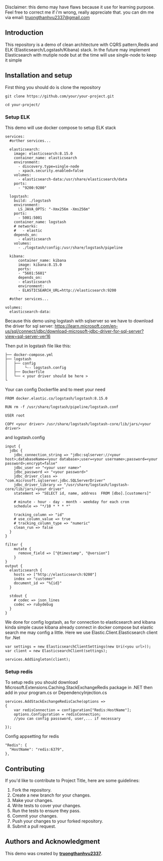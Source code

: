Disclaimer: this demo may have flaws because it use for learning purpose. Feel free to correct me if i'm wrong, really appreciate that. you can dm me via email: truongthanhvu2337@gmail.com 

## Introduction

This repository is a demo of clean architecture with CQRS pattern,Redis and ELK (Elasticsearch/Logstash/Kibana) stack. In the future may implement Elasticsearch with mutiple node but at the time will use single-node to keep it simple

## Installation and setup

First thing you should do is clone the repository

```shell
git clone https://github.com/your/your-project.git

cd your-project/
```
### Setup ELK

This demo will use docker compose to setup ELK stack
```shell
services:
  #orther services...

  elasticsearch:
    image: elasticsearch:8.15.0
    container_name: elasticsearch
    environment:
      - discovery.type=single-node
      - xpack.security.enabled=false
    volumes:
      - elasticsearch-data:/usr/share/elasticsearch/data
    ports:
      - "9200:9200"

  logstash:
    build: ./logstash
    environment:
      LS_JAVA_OPTS: "-Xmx256m -Xms256m"
    ports:
      - 5001:5001
    container_name: logstash
    # networks:
    #   - elastic
    depends_on:
      - elasticsearch
    volumes:
      - ./logstash/config:/usr/share/logstash/pipeline

  kibana:
      container_name: kibana
      image: kibana:8.15.0
      ports:
      - "5601:5601"
      depends_on:
      - elasticsearch
      environment:
      - ELASTICSEARCH_URL=http://elasticsearch:9200
      
  #other services...
      
volumes:
  elasticsearch-data:
```
Because this demo using logstash with sqlserver so we have to download the driver for sql server:
https://learn.microsoft.com/en-us/sql/connect/jdbc/download-microsoft-jdbc-driver-for-sql-server?view=sql-server-ver16

Then put in logstash file like this:
```shell
├── docker-compose.yml
├── logstash
│   ├── config
│   │    └-- logstash.config
│   ├── Dockerfile
│   └── < your driver should be here >
└ 
```
Your can config Dockerfile and to meet your need

```shell
FROM docker.elastic.co/logstash/logstash:8.15.0

RUN rm -f /usr/share/logstash/pipeline/logstash.conf

USER root 

COPY <your driver> /usr/share/logstash/logstash-core/lib/jars/<your driver>
```

and logstash.config

```shell
input {
  jdbc {
    jdbc_connection_string => "jdbc:sqlserver://<your host>;databaseName=<your database>;user=<your username>;password=<your password>;encrypt=false"
    jdbc_user => "<your user name>"
    jdbc_password => "<your password>"
    jdbc_driver_class => "com.microsoft.sqlserver.jdbc.SQLServerDriver"
	jdbc_driver_library => "/usr/share/logstash/logstash-core/lib/jars/<your driver"
    statement => "SELECT id, name, address  FROM [dbo].[customers]"
	
	# minute - hour - day - month - weekday for each cron
    schedule => "*/10 * * * *"
	
	tracking_column => "id"
	# use_column_value => true
	# tracking_column_type => "numeric"
	clean_run => false
  }
}

filter {
	mutate {
	  remove_field => ["@timestamp", "@version"]
	}
}
output {
  elasticsearch {
    hosts => ["http://elasticsearch:9200"]
    index => "customer"
	document_id => "%{id}"
  }
  
  stdout { 
    # codec => json_lines 
	codec => rubydebug
  }
}
```

We done for config logstash, as for connection to elasticsearch and kibana kinda simple cause kibana already connect in docker compose but elastic search me may config a little. 
Here we use Elastic.Client.Elasticsearch client for .Net
```shell
var settings = new ElasticsearchClientSettings(new Uri(<you url>));
var client = new ElasticsearchClient(settings);

services.AddSingleton(client);
```
### Setup redis
To setup redis you should download Microsoft.Extensions.Caching.StackExchangeRedis package in .NET
then add in your program.cs or DependencyInjection.cs
```shell
services.AddStackExchangeRedisCache(options =>
{
    var redisConnection = configuration["Redis:HostName"];
    options.Configuration = redisConnection;
    //you can config passsword, user,... if necessary
    
});
```

Config appsetting for redis

```shell
"Redis": {
  "HostName": "redis:6379",
},
```
## Contributing

If you'd like to contribute to Project Title, here are some guidelines:

1. Fork the repository.
2. Create a new branch for your changes.
3. Make your changes.
4. Write tests to cover your changes.
5. Run the tests to ensure they pass.
6. Commit your changes.
7. Push your changes to your forked repository.
8. Submit a pull request.

## Authors and Acknowledgment

This demo was created by **[truongthanhvu2337](https://github.com/truongthanhvu2337)**.